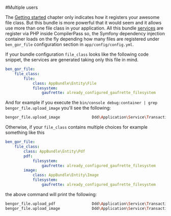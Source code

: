 #Multiple users

The [Getting started](getting_started.md) chapter only indicates how it registers your awesome file class. But this
bundle is more powerful that it would seem and it allows use more than one file class in your application. All this
bundle [services](service_reference.md) are register via PHP inside CompilerPass so, the Symfony dependency injection
container loads on the fly depending how many files are registered under `ben_gor_file` configuration section in
`app/config/config.yml`.

If your bundle configuration `file_class` looks like the following code snippet, the services are generated taking
only this file in mind. 
```yml
ben_gor_file:
    file_class:
        file:
            class: AppBundle\Entity\File
            filesystem:
                gaufrette: already_configured_gaufrette_filesystem
```
And for example if you execute the `bin/console debug:container | grep bengor_file.upload_image`
you'll see the following:
```bash
bengor_file.upload_image              Ddd\Application\Service\TransactionalApplicationService
```
Otherwise, if your `file_class` contains multiple choices for example something like this
```yml
ben_gor_file:
    file_class:
        class: AppBundle\Entity\Pdf
        pdf:
            filesystem:
                gaufrette: already_configured_gaufrette_filesystem
        image:
            class: AppBundle\Entity\Image
            filesystem:
                gaufrette: already_configured_gaufrette_filesystem
```
the above command will print the following:
```bash
bengor_file.upload_pdf                Ddd\Application\Service\TransactionalApplicationService
bengor_file.upload_image              Ddd\Application\Service\TransactionalApplicationService
```
